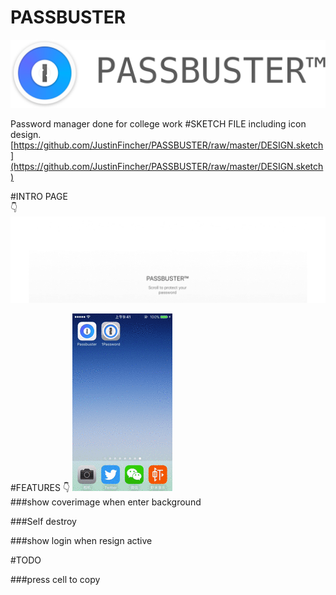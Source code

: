 # PASSBUSTER
![PASSB.jpg](https://github.com/JustinFincher/PASSBUSTER/raw/master/PicForREADME/PASSB.jpg)  

Password manager done for college work
#SKETCH FILE
including icon design.  
[https://github.com/JustinFincher/PASSBUSTER/raw/master/DESIGN.sketch](https://github.com/JustinFincher/PASSBUSTER/raw/master/DESIGN.sketch)

#INTRO PAGE  
👇 
![BUSTER.gif](https://github.com/JustinFincher/PASSBUSTER/raw/master/PicForREADME/BUSTER.gif)  

#FEATURES
👇 
![GIF.gif](https://github.com/JustinFincher/PASSBUSTER/raw/master/PicForREADME/GIF.gif)  
###show coverimage when enter background  

###Self destroy  

###show login when resign active  

#TODO

###press cell to copy




